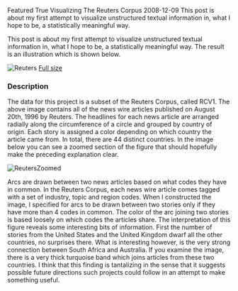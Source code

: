 Featured
True
Visualizing The Reuters Corpus
2008-12-09
This post is about my first attempt to visualize unstructured textual information in, what I hope to be, a statistically meaningful way.

This post is about my first attempt to visualize unstructured textual information in, what I hope to be, a statistically meaningful way. The result is an illustration which is shown below. 

![Reuters](/images/visualizing-reuters-corpus/reuters.png)
[Full size](/images/visualizing-reuters-corpus/reutersradialvis.pdf)

### Description
The data for this project is a subset of the Reuters Corpus, called RCV1. The above image contains all of the news wire articles published on August 20th, 1996 by Reuters. The headlines for each news article are arranged radially along the circumference of a circle and grouped by country of origin. Each story is assigned a color depending on which country the article came from. In total, there are 44 distinct countries. In the image below you can see a zoomed section of the figure that should hopefully make the preceding explanation clear. 

![ReutersZoomed](/images/visualizing-reuters-corpus/reuters-zoomed.png)

Arcs are drawn between two news articles based on what codes they have in common. In the Reuters Corpus, each news wire article comes tagged with a set of industry, topic and region codes. When I constructed the image, I specified for arcs to be drawn between two stories only if they have more than 4 codes in common. The color of the arc joining two stories is based loosely on which codes the articles share. The interpretation of this figure reveals some interesting bits of information. First the number of stories from the United States and the United Kingdom dwarf all the other countries, no surprises there. What is interesting however, is the very strong connection between South Africa and Australia. If you examine the image, there is a very thick turquoise band which joins articles from these two countries. I think that this finding is tantalizing in the sense that it suggests possible future directions such projects could follow in an attempt to make something useful.
